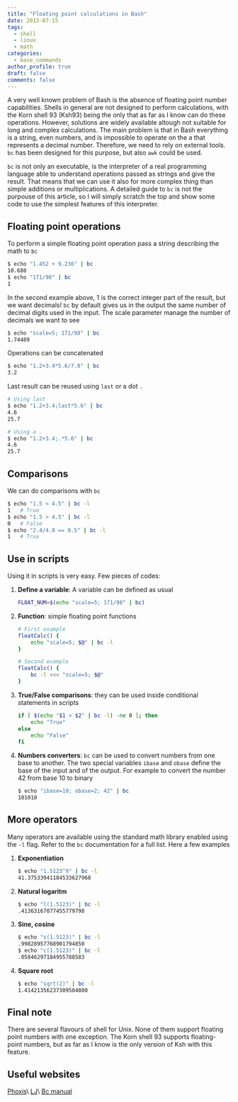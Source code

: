 ```yaml
---
title: "Floating point calculations in Bash"
date: 2015-07-15
tags:
  - shell
  - linux
  - math
categories:
  - base_commands
author_profile: true
draft: false
comments: false
---
```


A very well known problem of Bash is the absence of floating point number capabilities. Shells in general are not designed to perform calculations, with the Korn shell 93 (Ksh93) being the only that as far as I know can do these operations. However, solutions are widely available altough not suitable for long and complex calculations. The main problem is that in Bash everything is a string, even numbers, and is impossible to operate on the a that represents a decimal number. Therefore, we need to rely on external tools. `bc` has been designed for this purpose, but also `awk` could be used.

`bc` is not only an executable, is the interpreter of a real programming language able to understand operations passed as strings and give the result. That means that we can use it also for more complex thing than simple additions or multiplications. A detailed guide to `bc` is not the purpouse of this article, so I will simply scratch the top and show some code to use the simplest features of this interpreter.

## Floating point operations

To perform a simple floating point operation pass a string describing the math to `bc`

```bash
$ echo "1.452 + 9.236" | bc
10.688
$ echo "171/98" | bc
1
```

In the second example above, 1 is the correct integer part of the result, but we want decimals! `bc` by default gives us in the output the same number of decimal digits used in the input. The scale parameter manage the number of decimals we want to see

```bash
$ echo "scale=5; 171/98" | bc
1.74489
```

Operations can be concatenated

```bash
$ echo "1.2+3.4*5.6/7.8" | bc
3.2
```

Last result can be reused using `last` or a dot `.`

```bash
# Using last
$ echo "1.2+3.4;last*5.6" | bc
4.6
25.7

# Using a .
$ echo "1.2+3.4;.*5.6" | bc
4.6
25.7
```

## Comparisons

We can do comparisons with `bc`

```bash
$ echo "1.5 < 4.5" | bc -l
1   # True
$ echo "1.5 > 4.5" | bc -l
0   # False
$ echo "2.4/4.8 == 0.5" | bc -l
1   # True
```

## Use in scripts

Using it in scripts is very easy. Few pieces of codes:

1. **Define a variable**: A variable can be defined as usual

   ```bash
   FLOAT_NUM=$(echo "scale=5; 171/98" | bc)
   ```

2. **Function**: simple floating point functions

   ```bash
   # First example
   floatCalc() {
       echo "scale=5; $@" | bc -l
   }
   
   # Second example
   floatCalc() {
       bc -l <<< "scale=5; $@"
   }
   ```

3. **True/False comparisons**: they can be used inside conditional statements in scripts

   ```bash
   if [ $(echo "$1 > $2" | bc -l) -ne 0 ]; then
       echo "True"
   else
       echo "False"
   fi
   ```

4. **Numbers converters**: `bc` can be used to convert numbers from one base to another. The two special variables `ibase` and `obase` define the base of the input and of the output. For example to convert the number 42 from base 10 to binary

   ```bash
   $ echo "ibase=10; obase=2; 42" | bc
   101010
   ```

## More operators

Many operators are available using the standard math library enabled using the `-l` flag. Refer to the `bc` documentation for a full list. Here a few examples

1. **Exponentiation**

   ```bash
   $ echo "1.5123^9" | bc -l
   41.37533941184533627968
   ```

2. **Natural logaritm**

   ```bash
   $ echo "l(1.5123)" | bc -l
   .41363167077455779798
   ```

3. **Sine, cosine**

   ```bash
   $ echo "s(1.5123)" | bc -l
   .99828957768901794850
   $ echo "c(1.5123)" | bc -l
   .05846297184955788583
   ```

4. **Square root**

   ```bash
   $ echo "sqrt(2)" | bc -l
   1.41421356237309504880
   ```

## Final note

There are several flavours of shell for Unix. None of them support floating point numbers with one exception. The Korn shell 93 supports floating-point numbers, but as far as I know is the only version of Ksh with this feature.

## Useful websites

[Phoxis](http://phoxis.org/2009/12/23/floatmathbash/)\\
[LJ](http://www.linuxjournal.com/content/floating-point-math-bash)\\
[Bc manual](http://www.gnu.org/software/bc/manual/html_mono/bc.html)
